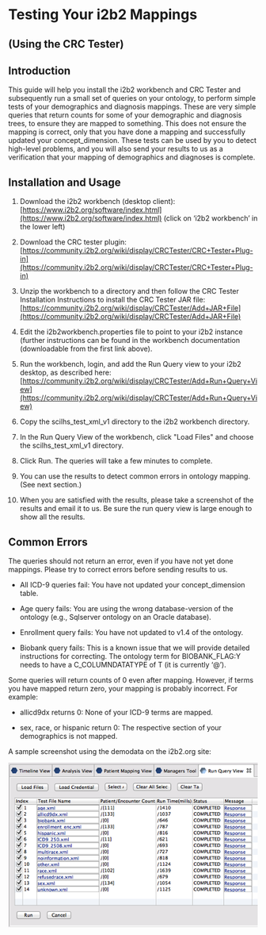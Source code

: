 # Testing Your i2b2 Mappings 

## (Using the CRC Tester)

## Introduction

This guide will help you install the i2b2 workbench and CRC Tester and subsequently run a small set of queries on your ontology, to perform simple tests of your demographics and diagnosis mappings. These are very simple queries that return counts for some of your demographic and diagnosis trees, to ensure they are mapped to something. This does not ensure the mapping is correct, only that you have done a mapping and successfully updated your concept_dimension. These tests can be used by you to detect high-level problems, and you will also send your results to us as a verification that your mapping of demographics and diagnoses is complete.

## Installation and Usage

1. Download the i2b2 workbench (desktop client): [https://www.i2b2.org/software/index.html](https://www.i2b2.org/software/index.html) (click on ‘i2b2 workbench’ in the lower left)

2. Download the CRC tester plugin: [https://community.i2b2.org/wiki/display/CRCTester/CRC+Tester+Plug-in](https://community.i2b2.org/wiki/display/CRCTester/CRC+Tester+Plug-in)

3. Unzip the workbench to a directory and then follow the CRC Tester Installation Instructions to install the CRC Tester JAR file: [https://community.i2b2.org/wiki/display/CRCTester/Add+JAR+File](https://community.i2b2.org/wiki/display/CRCTester/Add+JAR+File)

4. Edit the i2b2workbench.properties file to point to your i2b2 instance (further instructions can be found in the workbench documentation (downloadable from the first link above).

5. Run the workbench, login, and add the Run Query view to your i2b2 desktop, as described here: [https://community.i2b2.org/wiki/display/CRCTester/Add+Run+Query+View](https://community.i2b2.org/wiki/display/CRCTester/Add+Run+Query+View)

6. Copy the scilhs_test_xml_v1 directory to the i2b2 workbench directory.

7. In the Run Query View of the workbench, click "Load Files" and choose the scilhs_test_xml_v1 directory. 

8. Click Run. The queries will take a few minutes to complete. 

9. You can use the results to detect common errors in ontology mapping. (See next section.)

10. When you are satisfied with the results, please take a screenshot of the results and email it to us. Be sure the run query view is large enough to show all the results.

## Common Errors

The queries should not return an error, even if you have not yet done mappings. Please try to correct errors before sending results to us.  

* All ICD-9 queries fail: You have not updated your concept_dimension table.

* Age query fails: You are using the wrong database-version of the ontology (e.g., Sqlserver ontology on an Oracle database).

* Enrollment query fails: You have not updated to v1.4 of the ontology.

* Biobank query fails: This is a known issue that we will provide detailed instructions for correcting. The ontology term for BIOBANK_FLAG:Y needs to have a C_COLUMNDATATYPE of T (it is currently ‘@’).

Some queries will return counts of 0 even after mapping. However, if terms you have mapped return zero, your mapping is probably incorrect. For example:

* allicd9dx returns 0: None of your ICD-9 terms are mapped.

* sex, race, or hispanic return 0: The respective section of your demographics is not mapped.

A sample screenshot using the demodata on the i2b2.org site:

![Screenshot of CRC Tester, run on demodata](README-screenshot.png)

